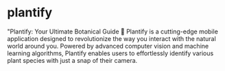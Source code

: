 # plantify
 "Plantify: Your Ultimate Botanical Guide 🌿  Plantify is a cutting-edge mobile application designed to revolutionize the way you interact with the natural world around you. Powered by advanced computer vision and machine learning algorithms, Plantify enables users to effortlessly identify various plant species with just a snap of their camera.
